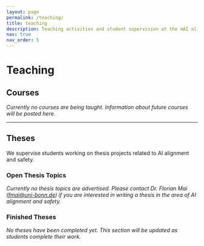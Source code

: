 ```yaml
---
layout: page
permalink: /teaching/
title: teaching
description: Teaching activities and student supervision at the mAI alignment lab
nav: true
nav_order: 5
---
```


# Teaching

## Courses

*Currently no courses are being taught. Information about future courses will be posted here.*

---

## Theses

We supervise students working on thesis projects related to AI alignment and safety.

### Open Thesis Topics

*Currently no thesis topics are advertised. Please contact Dr. Florian Mai (fmai@uni-bonn.de) if you are interested in writing a thesis in the area of AI alignment and safety.*

### Finished Theses

*No theses have been completed yet. This section will be updated as students complete their work.*
